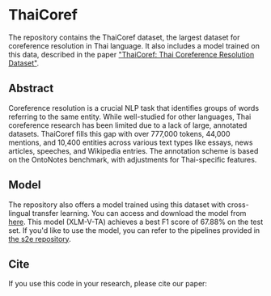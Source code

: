 # ThaiCoref
The repository contains the ThaiCoref dataset, the largest dataset for coreference resolution in Thai language. It also includes a model trained on this data, described in the paper  ["ThaiCoref: Thai Coreference Resolution Dataset"](https://pages.github.com/).

## Abstract 
Coreference resolution is a crucial NLP task that identifies groups of words referring to the same entity. While well-studied for other languages, Thai coreference research has been limited due to a lack of large, annotated datasets. ThaiCoref fills this gap with over 777,000 tokens, 44,000 mentions, and 10,400 entities across various text types like essays, news articles, speeches, and Wikipedia entries. The annotation scheme is based on the OntoNotes benchmark, with adjustments for Thai-specific features.

## Model
The repository also offers a model trained using this dataset with cross-lingual transfer learning. You can access and download the model from [here](https://drive.google.com/drive/folders/1-4IqEsqlXTlj6AFY64XEsIBJ93Vks2rp?usp=sharing). This model (XLM-V-TA) achieves a best F1 score of 67.88% on the test set. If you'd like to use the model, you can refer to the pipelines provided in [the s2e repository](https://github.com/yuvalkirstain/s2e-coref).

## Cite
If you use this code in your research, please cite our paper:
